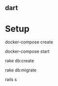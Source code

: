 ## dart


# Setup
docker-compose create

docker-compose start

rake db:create

rake db:migrate

rails s